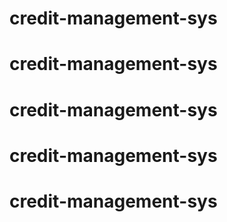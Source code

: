 # credit-management-sys
# credit-management-sys
# credit-management-sys
# credit-management-sys
# credit-management-sys

